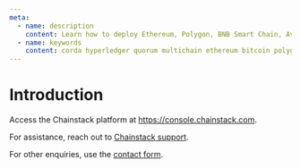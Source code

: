 ```yaml
---
meta:
  - name: description
    content: Learn how to deploy Ethereum, Polygon, BNB Smart Chain, Avalanche, Fantom, Solana, Harmony, StarkNet, Tezos, Bitcoin, Hyperledger Fabric, Corda, Quorum, MultiChain nodes and networks with the Chainstack managed blockchain services.
  - name: keywords
    content: corda hyperledger quorum multichain ethereum bitcoin polygon binance bsc fantom ftm tezos
---
```


# Introduction

Access the Chainstack platform at <a href="https://console.chainstack.com" target="_blank">https://console.chainstack.com</a>.

For assistance, reach out to <a href="https://support.chainstack.com" target="_blank">Chainstack support</a>.

For other enquiries, use the <a href="https://chainstack.com/contact/" target="_blank">contact form</a>.
